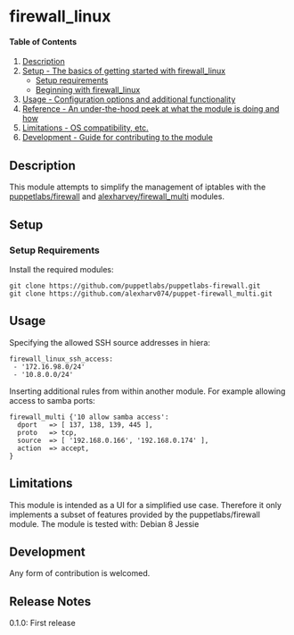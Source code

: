 # firewall_linux

#### Table of Contents

1. [Description](#description)
1. [Setup - The basics of getting started with firewall_linux](#setup)
    * [Setup requirements](#setup-requirements)
    * [Beginning with firewall_linux](#beginning-with-firewall_linux)
1. [Usage - Configuration options and additional functionality](#usage)
1. [Reference - An under-the-hood peek at what the module is doing and how](#reference)
1. [Limitations - OS compatibility, etc.](#limitations)
1. [Development - Guide for contributing to the module](#development)

## Description

This module attempts to simplify the management of iptables with the [puppetlabs/firewall](https://forge.puppet.com/puppetlabs/firewall) and [alexharvey/firewall_multi](https://forge.puppet.com/alexharvey/firewall_multi) modules.

## Setup

### Setup Requirements

Install the required modules:

```
git clone https://github.com/puppetlabs/puppetlabs-firewall.git
git clone https://github.com/alexharv074/puppet-firewall_multi.git
```

## Usage

Specifying the allowed SSH source addresses in hiera:

``` 
firewall_linux_ssh_access:
 - '172.16.98.0/24'
 - '10.8.0.0/24'
```

Inserting additional rules from within another module. For example allowing access to samba ports:

```
firewall_multi {'10 allow samba access':
  dport   => [ 137, 138, 139, 445 ],
  proto   => tcp,
  source  => [ '192.168.0.166', '192.168.0.174' ],
  action  => accept,
}
```

## Limitations

This module is intended as a UI for a simplified use case. Therefore it only implements a subset of features provided by the puppetlabs/firewall module. 
The module is tested with:
Debian 8 Jessie

## Development

Any form of contribution is welcomed.

## Release Notes

0.1.0: First release
